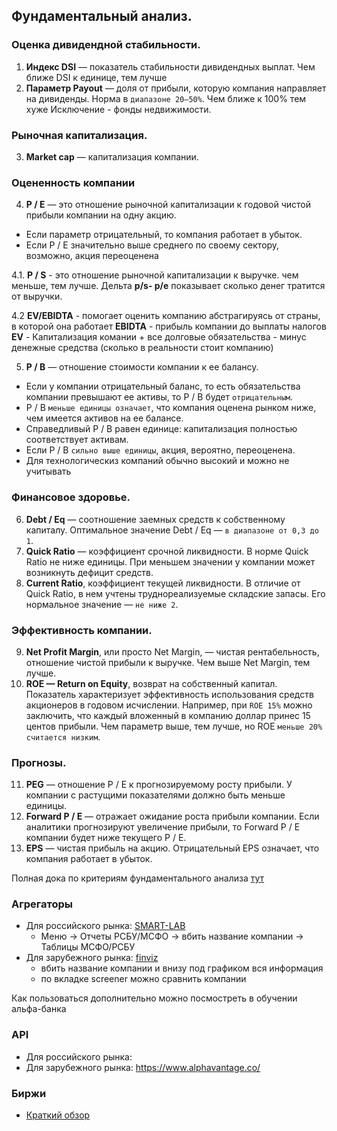 ## Фундаментальный анализ.

### Оценка дивидендной стабильности. 
1. **Индекс DSI** — показатель стабильности дивидендных выплат. Чем ближе DSI к единице, тем лучше
2. **Параметр Payout** — доля от прибыли, которую компания направляет на дивиденды. Норма в `диапазоне 20—50%`. Чем ближе к 100% тем хуже
Исключение - фонды недвижимости.

### Рыночная капитализация.
3. **Market cap** — капитализация компании.

### Оцененность компании
4. **P / E** — это отношение рыночной капитализации к годовой чистой прибыли компании на одну акцию. 
 - Если параметр отрицательный, то компания работает в убыток. 
 - Если P / E значительно выше среднего по своему сектору, возможно, акция переоценена

4.1. **P / S** - это отношение рыночной капитализации к выручке. чем меньше, тем лучше. Дельта **p/s- p/e** показывает сколько денег тратится от выручки.

4.2 **EV/EBIDTA** - помогает оценить компанию абстрагируясь от страны, в которой она работает
    **EBIDTA** - прибыль компании до выплаты налогов
    **EV** - Капитализация комании + все долговые обязательства - минус денежные средства (сколько в реальности стоит компанию)

5. **P / B** — отношение стоимости компании к ее балансу. 
 - Если у компании отрицательный баланс, то есть обязательства компании превышают ее активы, то P / B будет `отрицательным`. 
 - P / B `меньше единицы означает`, что компания оценена рынком ниже, чем имеется активов на ее балансе. 
 - Справедливый P / B равен единице: капитализация полностью соответствует активам. 
 - Если P / B `сильно выше единицы`, акция, вероятно, переоценена.
 - Для технологическиз компаний обычно высокий и можно не учитывать

### Финансовое здоровье.
6. **Debt / Eq** — соотношение заемных средств к собственному капиталу. Оптимальное значение Debt / Eq — `в диапазоне от 0,3 до 1`.
7. **Quick Ratio** — коэффициент срочной ликвидности. В норме Quick Ratio не ниже единицы. При меньшем значении у компании может возникнуть дефицит средств.
8. **Current Ratio**, коэффициент текущей ликвидности. В отличие от Quick Ratio, в нем учтены труднореализуемые складские запасы. Его нормальное значение — `не ниже 2`.

### Эффективность компании.
9. **Net Profit Margin**, или просто Net Margin, — чистая рентабельность, отношение чистой прибыли к выручке. Чем выше Net Margin, тем лучше.
10. **ROE — Return on Equity**, возврат на собственный капитал. Показатель характеризует эффективность использования средств акционеров в годовом исчислении. Например, при `ROE 15%` можно заключить, что каждый вложенный в компанию доллар принес 15 центов прибыли. Чем параметр выше, тем лучше, но ROE `меньше 20% считается низким`.

### Прогнозы.
11. **PEG** — отношение P / E к прогнозируемому росту прибыли. У компании с растущими показателями должно быть меньше единицы.
12. **Forward P / E** — отражает ожидание роста прибыли компании. Если аналитики прогнозируют увеличение прибыли, то Forward P / E компании будет ниже текущего P / E.
13. **EPS** — чистая прибыль на акцию. Отрицательный EPS означает, что компания работает в убыток.

Полная дока по критериям фундаментального анализа [тут](https://journal-tinkoff-ru.turbopages.org/journal.tinkoff.ru/s/analiz-emitenta/)

### Агрегаторы
- Для российского рынка: [SMART-LAB](https://smart-lab.ru/q/shares_fundamental3/)
  - Меню -> Отчеты РСБУ/МСФО -> вбить название компании -> Таблицы МСФО/РСБУ
- Для зарубежного рынка: [finviz](https://finviz.com/)
  - вбить название компании и внизу под графиком вся информация
  - по вкладке screener можно сравнить компании

Как пользоваться дополнительно можно посмостреть в обучении альфа-банка

### API
- Для российского рынка: 
- Для зарубежного рынка: https://www.alphavantage.co/

### Биржи
- [Краткий обзор](https://rustemusmanov.ru/krupnejshie-birzhi-mira-skolko-aktsij-torguetsya-v-mire-i-v-rossii/)
